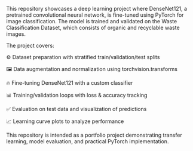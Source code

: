 This repository showcases a deep learning project where DenseNet121, a pretrained convolutional neural network, is fine-tuned using PyTorch for image classification. The model is trained and validated on the Waste Classification Dataset, which consists of organic and recyclable waste images.

The project covers:

  ⚙️ Dataset preparation with stratified train/validation/test splits
  
  🖼️ Data augmentation and normalization using torchvision.transforms
  
  🔥 Fine-tuning DenseNet121 with a custom classifier
  
  📊 Training/validation loops with loss & accuracy tracking
  
  ✅ Evaluation on test data and visualization of predictions
  
  📈 Learning curve plots to analyze performance

This repository is intended as a portfolio project demonstrating transfer learning, model evaluation, and practical PyTorch implementation.
